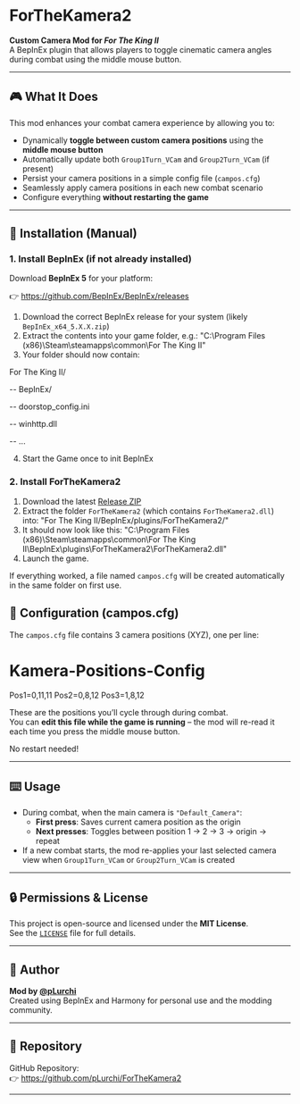 # ForTheKamera2

**Custom Camera Mod for _For The King II_**  
A BepInEx plugin that allows players to toggle cinematic camera angles during combat using the middle mouse button.

---

## 🎮 What It Does

This mod enhances your combat camera experience by allowing you to:

- Dynamically **toggle between custom camera positions** using the **middle mouse button**
- Automatically update both `Group1Turn_VCam` and `Group2Turn_VCam` (if present)
- Persist your camera positions in a simple config file (`campos.cfg`)
- Seamlessly apply camera positions in each new combat scenario
- Configure everything **without restarting the game**

---

## 💾 Installation (Manual)

### 1. Install BepInEx (if not already installed)

Download **BepInEx 5** for your platform:

👉 https://github.com/BepInEx/BepInEx/releases

1. Download the correct BepInEx release for your system (likely `BepInEx_x64_5.X.X.zip`)
2. Extract the contents into your game folder, e.g.: "C:\Program Files (x86)\Steam\steamapps\common\For The King II\"
3. Your folder should now contain:

For The King II/

-- BepInEx/

-- doorstop_config.ini

-- winhttp.dll

-- ...

4. Start the Game once to init BepInEx


### 2. Install ForTheKamera2

1. Download the latest [Release ZIP](https://github.com/pLurchi/ForTheKamera2/releases)
2. Extract the folder `ForTheKamera2` (which contains `ForTheKamera2.dll`) into: "For The King II/BepInEx/plugins/ForTheKamera2/"
3. It should now look like this: "C:\Program Files (x86)\Steam\steamapps\common\For The King II\BepInEx\plugins\ForTheKamera2\ForTheKamera2.dll"
4. Launch the game.

If everything worked, a file named `campos.cfg` will be created automatically in the same folder on first use.

## 🧩 Configuration (campos.cfg)

The `campos.cfg` file contains 3 camera positions (XYZ), one per line:

# Kamera-Positions-Config
Pos1=0,11,11
Pos2=0,8,12
Pos3=1,8,12


These are the positions you’ll cycle through during combat.  
You can **edit this file while the game is running** – the mod will re-read it each time you press the middle mouse button.

No restart needed!

---

## ⌨️ Usage

- During combat, when the main camera is `"Default_Camera"`:
  - **First press**: Saves current camera position as the origin
  - **Next presses**: Toggles between position 1 → 2 → 3 → origin → repeat
- If a new combat starts, the mod re-applies your last selected camera view when `Group1Turn_VCam` or `Group2Turn_VCam` is created

---

## 🔒 Permissions & License

This project is open-source and licensed under the **MIT License**.  
See the [`LICENSE`](LICENSE) file for full details.

---

## 👤 Author

**Mod by [@pLurchi](https://github.com/pLurchi)**  
Created using BepInEx and Harmony for personal use and the modding community.

---

## 📁 Repository

GitHub Repository:  
👉 https://github.com/pLurchi/ForTheKamera2

---

